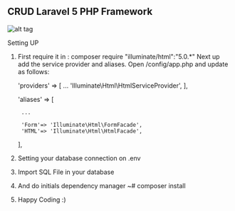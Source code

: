## CRUD Laravel 5 PHP Framework

![alt tag](http://i.imgur.com/shZE11V.png)

Setting UP
1. First require it in :  composer require "illuminate/html":"5.0.*"
	Next up add the service provider and aliases. Open /config/app.php and update as follows:
    
	'providers' => [
		... 
		'Illuminate\Html\HtmlServiceProvider',
	],
	 
	'aliases' => [
	 
		...
	 
		'Form'=> 'Illuminate\Html\FormFacade', 
		'HTML'=> 'Illuminate\Html\HtmlFacade',
	],

2. Setting your database connection on .env 
3. Import SQL File in your database
4. And do initials dependency manager ~# composer install
5. Happy Coding :)
